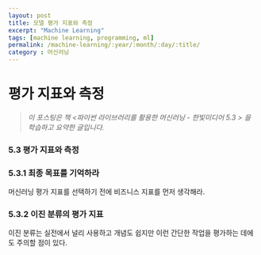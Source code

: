 ```yaml
---
layout: post
title: 모델 평가 지표와 측정
excerpt: "Machine Learning"
tags: [machine learning, programming, ml]
permalink: /machine-learning/:year/:month/:day/:title/
category : 머신러닝
---
```


# 평가 지표와 측정
> *이 포스팅은  책 <파이썬 라이브러리를 활용한 머신러닝 - 한빛미디어 5.3 > 을 학습하고 요약한 글입니다.*

### 5.3 평가 지표와 측정

### 5.3.1 최종 목표를 기억하라
머신러닝 평가 지표를 선택하기 전에 비즈니스 지표를 먼저 생각해라.  

### 5.3.2 이진 분류의 평가 지표
이진 분류는 실전에서 널리 사용하고 개념도 쉽지만 이런 간단한 작업을 평가하는 데에도 주의할 점이 있다. 

